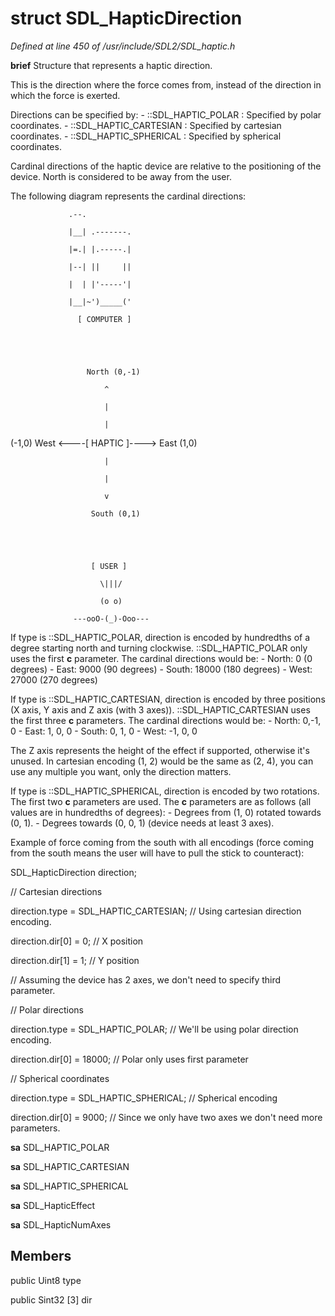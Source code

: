# struct SDL_HapticDirection

*Defined at line 450 of /usr/include/SDL2/SDL_haptic.h*



**brief** Structure that represents a haptic direction.

  This is the direction where the force comes from,  instead of the direction in which the force is exerted.

  Directions can be specified by:   - ::SDL_HAPTIC_POLAR : Specified by polar coordinates.   - ::SDL_HAPTIC_CARTESIAN : Specified by cartesian coordinates.   - ::SDL_HAPTIC_SPHERICAL : Specified by spherical coordinates.

  Cardinal directions of the haptic device are relative to the positioning  of the device.  North is considered to be away from the user.

  The following diagram represents the cardinal directions:

                 .--.

                 |__| .-------.

                 |=.| |.-----.|

                 |--| ||     ||

                 |  | |'-----'|

                 |__|~')_____('

                   [ COMPUTER ]





                     North (0,-1)

                         ^

                         |

                         |

   (-1,0)  West <----[ HAPTIC ]----> East (1,0)

                         |

                         |

                         v

                      South (0,1)





                      [ USER ]

                        \|||/

                        (o o)

                  ---ooO-(_)-Ooo---

  If type is ::SDL_HAPTIC_POLAR, direction is encoded by hundredths of a  degree starting north and turning clockwise.  ::SDL_HAPTIC_POLAR only uses  the first **c**  parameter.  The cardinal directions would be:   - North: 0 (0 degrees)   - East: 9000 (90 degrees)   - South: 18000 (180 degrees)   - West: 27000 (270 degrees)

  If type is ::SDL_HAPTIC_CARTESIAN, direction is encoded by three positions  (X axis, Y axis and Z axis (with 3 axes)).  ::SDL_HAPTIC_CARTESIAN uses  the first three **c**  parameters.  The cardinal directions would be:   - North:  0,-1, 0   - East:   1, 0, 0   - South:  0, 1, 0   - West:  -1, 0, 0

  The Z axis represents the height of the effect if supported, otherwise  it's unused.  In cartesian encoding (1, 2) would be the same as (2, 4), you  can use any multiple you want, only the direction matters.

  If type is ::SDL_HAPTIC_SPHERICAL, direction is encoded by two rotations.  The first two **c**  parameters are used.  The **c**  parameters are as  follows (all values are in hundredths of degrees):   - Degrees from (1, 0) rotated towards (0, 1).   - Degrees towards (0, 0, 1) (device needs at least 3 axes).

  Example of force coming from the south with all encodings (force coming  from the south means the user will have to pull the stick to counteract):

  SDL_HapticDirection direction;



  // Cartesian directions

  direction.type = SDL_HAPTIC_CARTESIAN; // Using cartesian direction encoding.

  direction.dir[0] = 0; // X position

  direction.dir[1] = 1; // Y position

  // Assuming the device has 2 axes, we don't need to specify third parameter.



  // Polar directions

  direction.type = SDL_HAPTIC_POLAR; // We'll be using polar direction encoding.

  direction.dir[0] = 18000; // Polar only uses first parameter



  // Spherical coordinates

  direction.type = SDL_HAPTIC_SPHERICAL; // Spherical encoding

  direction.dir[0] = 9000; // Since we only have two axes we don't need more parameters.



**sa** SDL_HAPTIC_POLAR

**sa** SDL_HAPTIC_CARTESIAN

**sa** SDL_HAPTIC_SPHERICAL

**sa** SDL_HapticEffect

**sa** SDL_HapticNumAxes



## Members

public Uint8 type

public Sint32 [3] dir



